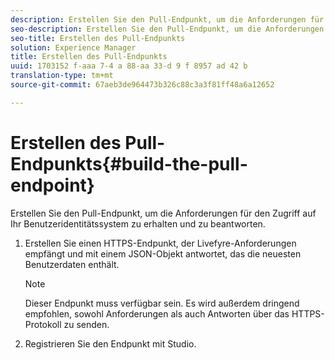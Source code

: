 ```yaml
---
description: Erstellen Sie den Pull-Endpunkt, um die Anforderungen für den Zugriff auf Ihr Benutzeridentitätssystem zu erhalten und zu beantworten.
seo-description: Erstellen Sie den Pull-Endpunkt, um die Anforderungen für den Zugriff auf Ihr Benutzeridentitätssystem zu erhalten und zu beantworten.
seo-title: Erstellen des Pull-Endpunkts
solution: Experience Manager
title: Erstellen des Pull-Endpunkts
uuid: 1703152 f-aaa 7-4 a 88-aa 33-d 9 f 8957 ad 42 b
translation-type: tm+mt
source-git-commit: 67aeb3de964473b326c88c3a3f81ff48a6a12652

---
```



# Erstellen des Pull-Endpunkts{#build-the-pull-endpoint}

Erstellen Sie den Pull-Endpunkt, um die Anforderungen für den Zugriff auf Ihr Benutzeridentitätssystem zu erhalten und zu beantworten.

1. Erstellen Sie einen HTTPS-Endpunkt, der Livefyre-Anforderungen empfängt und mit einem JSON-Objekt antwortet, das die neuesten Benutzerdaten enthält.

   >[!NOTE]
   >
   >Dieser Endpunkt muss verfügbar sein. Es wird außerdem dringend empfohlen, sowohl Anforderungen als auch Antworten über das HTTPS-Protokoll zu senden.

1. Registrieren Sie den Endpunkt mit Studio.
